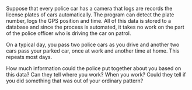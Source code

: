 Suppose that every police car has a camera that logs are records the license plates of cars automatically.  The program can detect the plate number, logs the GPS position and time.  All of this data is stored to a database and since the process is automated, it takes no work on the part of the police officer who is driving the car on patrol.

On a typical day, you pass two police cars as you drive and another two cars pass your parked car, once at work and another time at home.  This repeats most days.  

How much information could the police put together about you based on this data?  Can they tell where you work?  When you work?  Could they tell if you did something that was out of your ordinary pattern?
